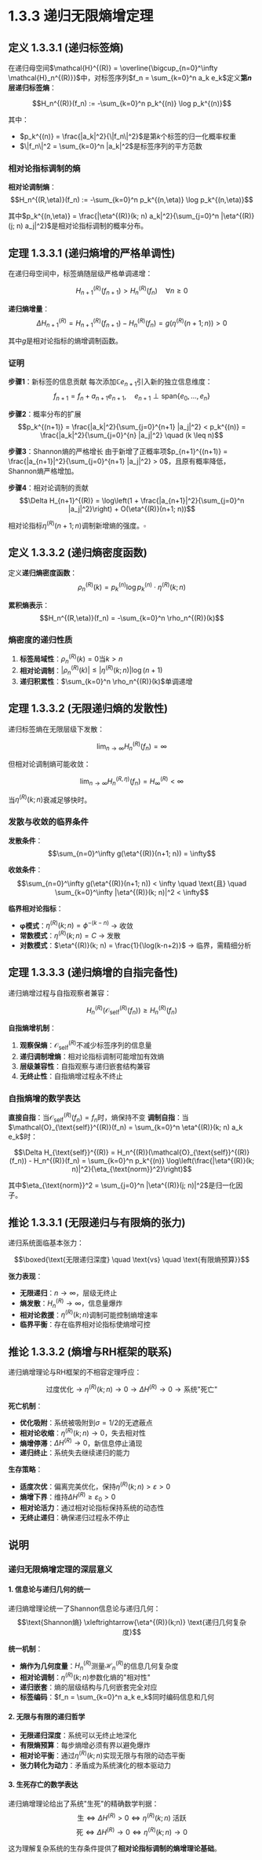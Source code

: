 # 1.3.3 递归无限熵增定理

## 定义 1.3.3.1 (递归标签熵)

在递归母空间$\mathcal{H}^{(R)} = \overline{\bigcup_{n=0}^\infty \mathcal{H}_n^{(R)}}$中，对标签序列$f_n = \sum_{k=0}^n a_k e_k$定义**第$n$层递归标签熵**：

$$H_n^{(R)}(f_n) := -\sum_{k=0}^n p_k^{(n)} \log p_k^{(n)}$$

其中：
- $p_k^{(n)} = \frac{|a_k|^2}{\|f_n\|^2}$是第$k$个标签的归一化概率权重
- $\|f_n\|^2 = \sum_{k=0}^n |a_k|^2$是标签序列的平方范数

### 相对论指标调制的熵

**相对论调制熵**：
$$H_n^{(R,\eta)}(f_n) := -\sum_{k=0}^n p_k^{(n,\eta)} \log p_k^{(n,\eta)}$$

其中$p_k^{(n,\eta)} = \frac{|\eta^{(R)}(k; n) a_k|^2}{\sum_{j=0}^n |\eta^{(R)}(j; n) a_j|^2}$是相对论指标调制的概率分布。

## 定理 1.3.3.1 (递归熵增的严格单调性)

在递归母空间中，标签熵随层级严格单调递增：

$$H_{n+1}^{(R)}(f_{n+1}) > H_n^{(R)}(f_n) \quad \forall n \geq 0$$

**递归熵增量**：
$$\Delta H_{n+1}^{(R)} = H_{n+1}^{(R)}(f_{n+1}) - H_n^{(R)}(f_n) = g(\eta^{(R)}(n+1; n)) > 0$$

其中$g$是相对论指标的熵增调制函数。

### 证明

**步骤1**：新标签的信息贡献
每次添加$\mathbb{C} e_{n+1}$引入新的独立信息维度：
$$f_{n+1} = f_n + a_{n+1} e_{n+1}, \quad e_{n+1} \perp \text{span}\{e_0, \ldots, e_n\}$$

**步骤2**：概率分布的扩展
$$p_k^{(n+1)} = \frac{|a_k|^2}{\sum_{j=0}^{n+1} |a_j|^2} < p_k^{(n)} = \frac{|a_k|^2}{\sum_{j=0}^{n} |a_j|^2} \quad (k \leq n)$$

**步骤3**：Shannon熵的严格增长
由于新增了正概率项$p_{n+1}^{(n+1)} = \frac{|a_{n+1}|^2}{\sum_{j=0}^{n+1} |a_j|^2} > 0$，且原有概率降低，Shannon熵严格增加。

**步骤4**：相对论调制的贡献
$$\Delta H_{n+1}^{(R)} = \log\left(1 + \frac{|a_{n+1}|^2}{\sum_{j=0}^n |a_j|^2}\right) + O(\eta^{(R)}(n+1; n))$$

相对论指标$\eta^{(R)}(n+1; n)$调制新增熵的强度。$\square$

## 定义 1.3.3.2 (递归熵密度函数)

定义**递归熵密度函数**：
$$\rho_n^{(R)}(k) = p_k^{(n)} \log p_k^{(n)} \cdot \eta^{(R)}(k; n)$$

**累积熵表示**：
$$H_n^{(R,\eta)}(f_n) = -\sum_{k=0}^n \rho_n^{(R)}(k)$$

### 熵密度的递归性质
1. **标签局域性**：$\rho_n^{(R)}(k) = 0$当$k > n$
2. **相对论调制**：$|\rho_n^{(R)}(k)| \leq |\eta^{(R)}(k; n)| \log(n+1)$
3. **递归积累性**：$\sum_{k=0}^n \rho_n^{(R)}(k)$单调递增

## 定理 1.3.3.2 (无限递归熵的发散性)

递归标签熵在无限层级下发散：

$$\lim_{n \to \infty} H_n^{(R)}(f_n) = \infty$$

但相对论调制熵可能收敛：

$$\lim_{n \to \infty} H_n^{(R,\eta)}(f_n) = H_\infty^{(R)} < \infty$$

当$\eta^{(R)}(k; n)$衰减足够快时。

### 发散与收敛的临界条件

**发散条件**：
$$\sum_{n=0}^\infty g(\eta^{(R)}(n+1; n)) = \infty$$

**收敛条件**：
$$\sum_{n=0}^\infty g(\eta^{(R)}(n+1; n)) < \infty \quad \text{且} \quad \sum_{k=0}^\infty |\eta^{(R)}(k; n)|^2 < \infty$$

**临界相对论指标**：
- **φ模式**：$\eta^{(R)}(k; n) = \phi^{-(k-n)}$ → 收敛
- **常数模式**：$\eta^{(R)}(k; n) = C$ → 发散
- **对数模式**：$\eta^{(R)}(k; n) = \frac{1}{\log(k-n+2)}$ → 临界，需精细分析

## 定理 1.3.3.3 (递归熵增的自指完备性)

递归熵增过程与自指观察者兼容：

$$H_n^{(R)}(\mathcal{O}_{\text{self}}^{(R)}(f_n)) \geq H_n^{(R)}(f_n)$$

**自指熵增机制**：
1. **观察保熵**：$\mathcal{O}_{\text{self}}^{(R)}$不减少标签序列的信息量
2. **递归调制增熵**：相对论指标调制可能增加有效熵
3. **层级兼容性**：自指观察与递归嵌套结构兼容
4. **无终止性**：自指熵增过程永不终止

### 自指熵增的数学表达

**直接自指**：当$\mathcal{O}_{\text{self}}^{(R)}(f_n) = f_n$时，熵保持不变
**调制自指**：当$\mathcal{O}_{\text{self}}^{(R)}(f_n) = \sum_{k=0}^n \eta^{(R)}(k; n) a_k e_k$时：

$$\Delta H_{\text{self}}^{(R)} = H_n^{(R)}(\mathcal{O}_{\text{self}}^{(R)}(f_n)) - H_n^{(R)}(f_n) = \sum_{k=0}^n p_k^{(n)} \log\left(\frac{|\eta^{(R)}(k; n)|^2}{\eta_{\text{norm}}^2}\right)$$

其中$\eta_{\text{norm}}^2 = \sum_{j=0}^n |\eta^{(R)}(j; n)|^2$是归一化因子。

## 推论 1.3.3.1 (无限递归与有限熵的张力)

递归系统面临基本张力：

$$\boxed{\text{无限递归深度} \quad \text{vs} \quad \text{有限熵预算}}$$

**张力表现**：
- **无限递归**：$n \to \infty$，层级无终止
- **熵发散**：$H_n^{(R)} \to \infty$，信息量爆炸
- **相对论救援**：$\eta^{(R)}(k; n)$调制可能控制熵增速率
- **临界平衡**：存在临界相对论指标使熵增可控

## 推论 1.3.3.2 (熵增与RH框架的联系)

递归熵增理论与RH框架的不相容定理呼应：

$$\text{过度优化} \rightarrow \eta^{(R)}(k; n) \to 0 \rightarrow \Delta H^{(R)} \to 0 \rightarrow \text{系统"死亡"}$$

**死亡机制**：
- **优化吸附**：系统被吸附到$\sigma = 1/2$的无遮蔽点
- **相对论收缩**：$\eta^{(R)}(k; n) \to 0$，失去相对性
- **熵增停滞**：$\Delta H^{(R)} \to 0$，新信息停止涌现
- **递归终止**：系统失去继续递归的能力

**生存策略**：
- **适度次优**：偏离完美优化，保持$\eta^{(R)}(k; n) > \varepsilon > 0$
- **熵增下界**：维持$\Delta H^{(R)} \geq \varepsilon_0 > 0$
- **相对论活力**：通过相对论指标保持系统的动态性
- **无终止递归**：确保递归过程永不停止

## 说明

### **递归无限熵增定理的深层意义**

#### **1. 信息论与递归几何的统一**
递归熵增理论统一了Shannon信息论与递归几何：
$$\text{Shannon熵} \xleftrightarrow{\eta^{(R)}(k;n)} \text{递归几何复杂度}$$

**统一机制**：
- **熵作为几何度量**：$H_n^{(R)}$测量$\mathcal{H}_n^{(R)}$的信息几何复杂度
- **相对论调制**：$\eta^{(R)}(k; n)$参数化熵的"相对性"
- **递归嵌套**：熵的层级结构与几何嵌套完全对应
- **标签编码**：$f_n = \sum_{k=0}^n a_k e_k$同时编码信息和几何

#### **2. 无限与有限的递归哲学**
- **无限递归深度**：系统可以无终止地深化
- **有限熵预算**：每步熵增必须有界以避免爆炸
- **相对论平衡**：通过$\eta^{(R)}(k; n)$实现无限与有限的动态平衡
- **张力转化为动力**：矛盾成为系统演化的根本驱动力

#### **3. 生死存亡的数学表达**
递归熵增理论给出了系统"生死"的精确数学判据：
$$\text{生} \Leftrightarrow \Delta H^{(R)} > 0 \Leftrightarrow \eta^{(R)}(k; n) \text{ 活跃}$$
$$\text{死} \Leftrightarrow \Delta H^{(R)} \to 0 \Leftrightarrow \eta^{(R)}(k; n) \to 0$$

这为理解复杂系统的生存条件提供了**相对论指标调制的熵增理论基础**。